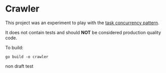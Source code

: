 # Crawler

This project was an experiment to play with the [task concurrency pattern](https://github.com/ardanlabs/gotraining/tree/master/topics/concurrency_patterns/task). 

It does not contain tests and should **NOT** be considered production quality code.

To build:

```
go build -o crawler 
```

non draft test
